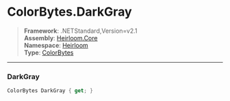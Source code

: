 # ColorBytes.DarkGray

> **Framework**: .NETStandard,Version=v2.1  
> **Assembly**: [Heirloom.Core][0]  
> **Namespace**: [Heirloom][0]  
> **Type**: [ColorBytes][1]  

--------------------------------------------------------------------------------

### DarkGray

```cs
ColorBytes DarkGray { get; }
```

[0]: ../Heirloom.Core.md
[1]: Heirloom.ColorBytes.md
